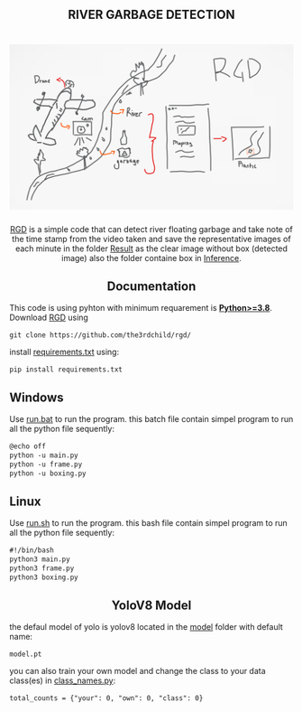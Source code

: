 ## <div align="center">RIVER GARBAGE DETECTION</div>
<h1 align="center">
 <img src="https://github.com/the3rdchild/rgd/blob/main/doc/banner2.png" />
</h1>
<div align="center">
 <a href="https://github.com/the3rdchild/rgd/">RGD</a> is a simple code that can detect river floating garbage and take note of the time stamp from the video taken and save the representative images of each minute in the folder <a href="https://github.com/the3rdchild/rgd/tree/main/Result/Capture">Result</a> as the clear image without box (detected image) also the folder containe box in <a href="https://github.com/the3rdchild/rgd/tree/main/Result/Capture/inference">Inference</a>.
</div>




## <div align="center">Documentation</div>

This code is using pyhton with minimum requarement is [**Python>=3.8**](https://www.python.org/). Download [RGD](https://github.com/the3rdchild/rgd/) using
```Git
git clone https://github.com/the3rdchild/rgd/
```

install [requirements.txt](https://github.com/the3rdchild/rgd/blob/main/requirements.txt) using:
```git
pip install requirements.txt
```

## Windows
Use [run.bat](https://github.com/the3rdchild/rgd/blob/main/run.bat) to run the program. this batch file contain simpel program to run all the python file sequently:
```
@echo off
python -u main.py
python -u frame.py
python -u boxing.py
```

## Linux
Use [run.sh](https://github.com/the3rdchild/rgd/blob/main/run.sh) to run the program. this bash file contain simpel program to run all the python file sequently:
```
#!/bin/bash
python3 main.py
python3 frame.py
python3 boxing.py
```

## <div align="center">YoloV8 Model</div>

the defaul model of yolo is yolov8 located in the [model](https://github.com/the3rdchild/rgd/blob/main/Model/) folder with default name:
```
model.pt
```

you can also train your own model and change the class to your data class(es) in [class_names.py](https://github.com/the3rdchild/rgd/class_names.py):
```
total_counts = {"your": 0, "own": 0, "class": 0}
```
